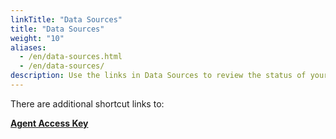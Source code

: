 ```yaml
---
linkTitle: "Data Sources"
title: "Data Sources"
weight: "10"
aliases:
  - /en/data-sources.html
  - /en/data-sources/
description: Use the links in Data Sources to review the status of your Sysdig agents and connected cloud accounts, and to add agents and accounts as needed. 
---
```


There are additional shortcut links to: 

**[Agent Access Key](/en/agent-access-key)**

 

